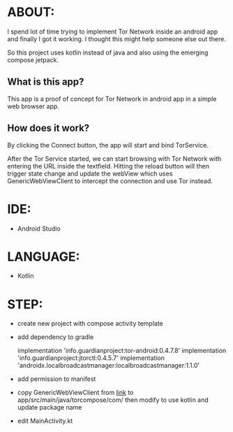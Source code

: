 # ABOUT:
I spend lot of time trying to implement Tor Network inside an android app and finally I got it working. I thought this might help someone else out there.

So this project uses kotlin instead of java and also using the emerging compose jetpack.

## What is this app?
This app is a proof of concept for Tor Network in android app in a simple web browser app.

## How does it work?
By clicking the Connect button, the app will start and bind TorService.

After the Tor Service started, we can start browsing with Tor Network with entering the URL inside the textfield. Hitting the reload button will then trigger state change and update the webView which uses GenericWebViewClient to intercept the connection and use Tor instead.

# IDE: 
- Android Studio

# LANGUAGE:
- Kotlin

# STEP:
- create new project with compose activity template

- add dependency to gradle

    implementation 'info.guardianproject:tor-android:0.4.7.8'
    implementation 'info.guardianproject:jtorctl:0.4.5.7'
    implementation 'androidx.localbroadcastmanager:localbroadcastmanager:1.1.0'

- add permission to manifest

    <uses-permission android:name="android.permission.INTERNET" />

- copy GenericWebViewClient from [link](https://github.com/guardianproject/tor-android/blob/74a98cc7bc0d12d6a38509020486df667c556e9f/sampletorapp/src/main/java/org/torproject/android/sample/GenericWebViewClient.java) to app/src/main/java/torcompose/com/ then modify to use kotlin and update package name

- edit MainActivity.kt
